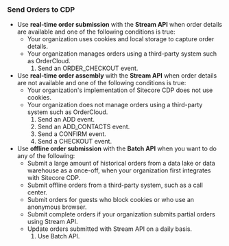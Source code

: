 ### Send Orders to CDP

- Use **real-time order submission** with the **Stream API** when order details are available and one of the following conditions is true:
    - Your organization uses cookies and local storage to capture order details.
    - Your organization manages orders using a third-party system such as OrderCloud.
        1. Send an ORDER_CHECKOUT event.
- Use **real-time order assembly** with the **Stream API** when order details are not available and one of the following conditions is true:
    - Your organization's implementation of Sitecore CDP does not use cookies.
    - Your organization does not manage orders using a third-party system such as OrderCloud.
        1. Send an ADD event. 
        2. Send an ADD_CONTACTS event. 
        3. Send a CONFIRM event. 
        4. Send a CHECKOUT event.
- Use **offline order submission** with the **Batch API** when you want to do any of the following:
    - Submit a large amount of historical orders from a data lake or data warehouse as a once-off, when your organization first integrates with Sitecore CDP.
    - Submit offline orders from a third-party system, such as a call center.
    - Submit orders for guests who block cookies or who use an anonymous browser.
    - Submit complete orders if your organization submits partial orders using Stream API.
    - Update orders submitted with Stream API on a daily basis.
        1. Use Batch API.